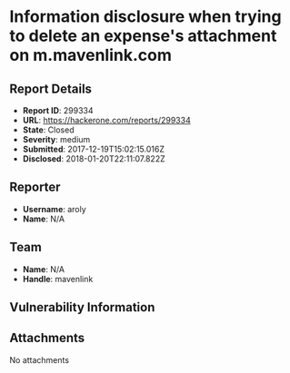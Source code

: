 # Information disclosure when trying to delete an expense's attachment on m.mavenlink.com  

## Report Details
- **Report ID**: 299334
- **URL**: https://hackerone.com/reports/299334
- **State**: Closed
- **Severity**: medium
- **Submitted**: 2017-12-19T15:02:15.016Z
- **Disclosed**: 2018-01-20T22:11:07.822Z

## Reporter
- **Username**: aroly
- **Name**: N/A

## Team
- **Name**: N/A
- **Handle**: mavenlink

## Vulnerability Information


## Attachments
No attachments
